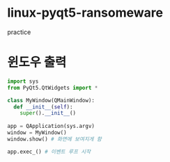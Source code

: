 # linux-pyqt5-ransomeware
practice

# 윈도우 출력

``` python
import sys 
from PyQt5.QtWidgets import *

class MyWindow(QMainWindow):
  def __init__(self):
    super().__init__()
    
app = QApplication(sys.argv)
window = MyWindow()
window.show() # 화면에 보여지게 함

app.exec_() # 이벤트 루프 시작
```

